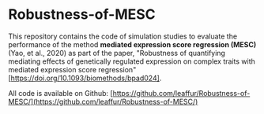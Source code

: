 # Robustness-of-MESC

This repository contains the code of simulation studies to evaluate the performance of the method **mediated expression score regression (MESC)** (Yao, et al., 2020) as part of the paper, "Robustness of quantifying mediating effects of genetically regulated expression on complex traits with mediated expression score regression" [https://doi.org/10.1093/biomethods/bpad024].

All code is available on Github: [https://github.com/leaffur/Robustness-of-MESC/](https://github.com/leaffur/Robustness-of-MESC/)

